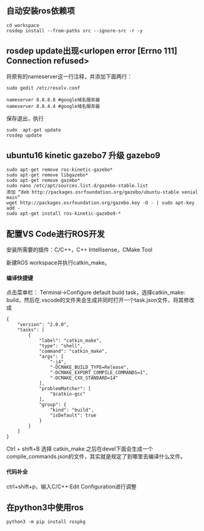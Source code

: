 ## 自动安装ros依赖项

```
cd workspace
rosdep install --from-paths src --ignore-src -r -y
```





## rosdep update出现<urlopen error [Errno 111] Connection refused>

将原有的nameserver这一行注释，并添加下面两行：

```
sudo gedit /etc/resolv.conf

nameserver 8.8.8.8 #google域名服务器
nameserver 8.8.4.4 #google域名服务器
```

保存退出，执行

```
sudo  apt-get update
rosdep update
```





## ubuntu16 kinetic gazebo7 升级 gazebo9

```
sudo apt-get remove ros-kinetic-gazebo*
sudo apt-get remove libgazebo*
sudo apt-get remove gazebo*
sudo nano /etc/apt/sources.list.d/gazebo-stable.list
添加 “deb http://packages.osrfoundation.org/gazebo/ubuntu-stable xenial main”
wget http://packages.osrfoundation.org/gazebo.key -O - | sudo apt-key add -
sudo apt-get install ros-kinetic-gazebo9-*
```





## 配置VS Code进行ROS开发

安装所需要的插件：C/C++，C++ Intellisense，CMake Tool

新建ROS workspace并执行catkin_make。

#### 编译快捷键

点击菜单栏： Terminal->Configure default build task，选择catkin_make: build，然后在.vscode的文件夹会生成并同时打开一个task.json文件，将其修改成

```
{
	"version": "2.0.0",
	"tasks": [
		{
			"label": "catkin_make",
			"type": "shell",
			"command": "catkin_make",
			"args": [
				"-j4",
				"-DCMAKE_BUILD_TYPE=Release",
				"-DCMAKE_EXPORT_COMPILE_COMMANDS=1",
				"-DCMAKE_CXX_STANDARD=14"
			],
			"problemMatcher": [
				"$catkin-gcc"
			],
			"group": {
				"kind": "build",
				"isDefault": true
			}
		}
	]
}
```

Ctrl + shift+B 选择 catkin_make 之后在devel下面会生成一个compile_commands.json的文件，其实就是规定了到哪里去编译什么文件。

#### 代码补全

ctrl+shift+p，输入C/C++:Edit Configuration进行调整





## 在python3中使用ros

```
python3 -m pip install rospkg
```





